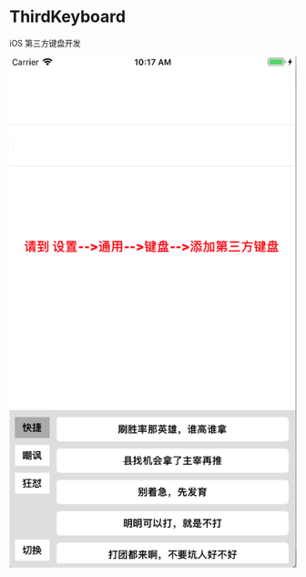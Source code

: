 # ThirdKeyboard
iOS 第三方键盘开发

![效果图](https://github.com/haogaoming123/ThirdKeyboard/blob/master/%E7%AC%AC%E4%B8%89%E6%96%B9%E9%94%AE%E7%9B%98.png?raw=true)
